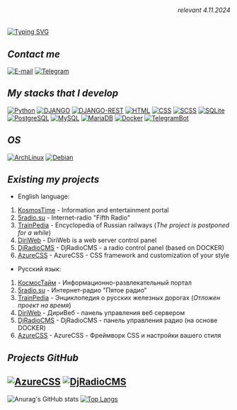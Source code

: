 <h6 align="right">relevant 4.11.2024</h6>

[![Typing SVG](https://readme-typing-svg.demolab.com?font=Fira+Code&weight=500&size=18&pause=2500&color=004080&vCenter=true&multiline=true&width=710&height=80&lines=%E2%9C%8C+Welcome!+This+is+my+page+where+you+can+see+my+various+designs;%F0%9F%93%99+My+nickname+is+VegarusNik.+My+name+is+Nikolay;%F0%9F%92%BC+I+run+my+nonprofit+company+%22GroupMediaVegarus%22)](https://git.io/typing-svg)

## _Contact me_

[![E-mail](https://img.shields.io/badge/E--mail-005FF9?style=for-the-badge&logo=maildotru&logoColor=FFFFFF)](mailto://mv-nikolay@vegarus.su) [![Telegram](https://img.shields.io/badge/telegram-26A5E4?style=for-the-badge&logo=telegram&logoColor=FFFFFF)](https://t.me/vegarus2013)

## _My stacks that I develop_

[![Python](https://img.shields.io/badge/python-3670A0?style=for-the-badge&logo=python&logoColor=FFFFFF)](https://www.python.org) [![DJANGO](https://img.shields.io/badge/django-092E20?style=for-the-badge&logo=django&logoColor=FFFFFF)](https://www.djangoproject.com) [![DJANGO-REST](https://img.shields.io/badge/django-rest-AA0000?style=for-the-badge&logo=django&logoColor=FFFFFF)](https://www.django-rest-framework.org) [![HTML](https://img.shields.io/badge/html5-E34F26?style=for-the-badge&logo=html5&logoColor=FFFFFF)](https://developer.mozilla.org/ru/docs/Learn/Getting_started_with_the_web/HTML_basics) [![CSS](https://img.shields.io/badge/css3-1572B6?style=for-the-badge&logo=css3&logoColor=FFFFFF)](https://developer.mozilla.org/ru/docs/Learn/Getting_started_with_the_web/CSS_basics) [![SCSS](https://img.shields.io/badge/scss-CC6699?style=for-the-badge&logo=sass&logoColor=FFFFFF)](https://sass-lang.com) [![SQLite](https://img.shields.io/badge/SQLite-003B57?style=for-the-badge&logo=sqlite&logoColor=FFFFFF)](https://www.sqlite.com/) [![PostgreSQL](https://img.shields.io/badge/PostgreSQL-4169E1?style=for-the-badge&logo=postgresql&logoColor=FFFFFF)](https://www.postgresql.org) [![MySQL](https://img.shields.io/badge/MySQL-4479A1?style=for-the-badge&logo=mysql&logoColor=FFFFFF)](https://www.mysql.com) [![MariaDB](https://img.shields.io/badge/MariaDB-003545?style=for-the-badge&logo=mariadb&logoColor=FFFFFF)](https://www.mysql.com) [![Docker](https://img.shields.io/badge/docker-2496ED?style=for-the-badge&logo=docker&logoColor=FFFFFF)](https://www.docker.com) [![TelegramBot](https://img.shields.io/badge/Telegram_BOT-Aiogram-2496ED?style=for-the-badge&logo=telegram&logoColor=FFFFFF)](https://pypi.org/project/aiogram/)

## _OS_

[![ArchLinux](https://img.shields.io/badge/ArchLinux-1793D1?style=for-the-badge&logo=archlinux&logoColor=FFFFFF)](https://archlinux.org) [![Debian](https://img.shields.io/badge/Debian-A81D33?style=for-the-badge&logo=debian&logoColor=FFFFFF)](https://archlinux.org)

## _Existing my projects_

- English language:
1. [KosmosTime](https://kosmostime.su) - Information and entertainment portal
2. [5radio.su](https://5radio.su) - Internet-radio "Fifth Radio"
3. [TrainPedia](https://trainpedia.su) - Encyclopedia of Russian railways (_The project is postponed for a while_)
4. [DiriWeb](https://vegarus.su/soft/diriweb) - DiriWeb is a web server control panel
5. [DjRadioCMS](https://vegarus.su/soft/djradiocms) - DjRadioCMS - a radio control panel (based on DOCKER)
6. [AzureCSS](https://vegarus.su/soft/azurecss) - AzureCSS - CSS framework and customization of your style

- Русский язык:
1. [КосмосТайм](https://kosmostime.su) - Информационно-развлекательный портал
2. [5radio.su](https://5radio.su) - Интернет-радио "Пятое радио"
3. [TrainPedia](https://trainpedia.su) - Энциклопедия о русских железных дорогах (_Отложен проект на время_)
4. [DiriWeb](https://vegarus.su/soft/diriweb) - ДириВеб - панель управления веб сервером
5. [DjRadioCMS](https://vegarus.su/soft/djradiocms) - DjRadioCMS - панель управления радио (на основе DOCKER)
6. [AzureCSS](https://vegarus.su/soft/azurecss) - AzureCSS - Фреймворк CSS и настройки вашего стиля

## _Projects GitHub_

[![AzureCSS](https://github-readme-stats.vercel.app/api/pin/?username=vegarus2013&repo=azurecss)](https://github.com/vegarus2013/azurecs) [![DjRadioCMS](https://github-readme-stats.vercel.app/api/pin/?username=vegarus2013&repo=djradiocms)](https://github.com/vegarus2013/djradiocms)
---

![Anurag's GitHub stats](https://github-readme-stats.vercel.app/api?username=vegarus2013&show_icons=true&border_color=0F3C50&title_color=052634&text_color=0F3C50&icon_color=052634) [![Top Langs](https://github-readme-stats.vercel.app/api/top-langs/?username=vegarus2013&layout=donut&border_color=0F3C50&title_color=052634&text_color=0F3C50&icon_color=052634)](https://github.com/vegarus2013)
